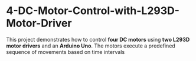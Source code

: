 # 4-DC-Motor-Control-with-L293D-Motor-Driver
This project demonstrates how to control **four DC motors** using **two L293D motor drivers** and an **Arduino Uno**. The motors execute a predefined sequence of movements based on time intervals
